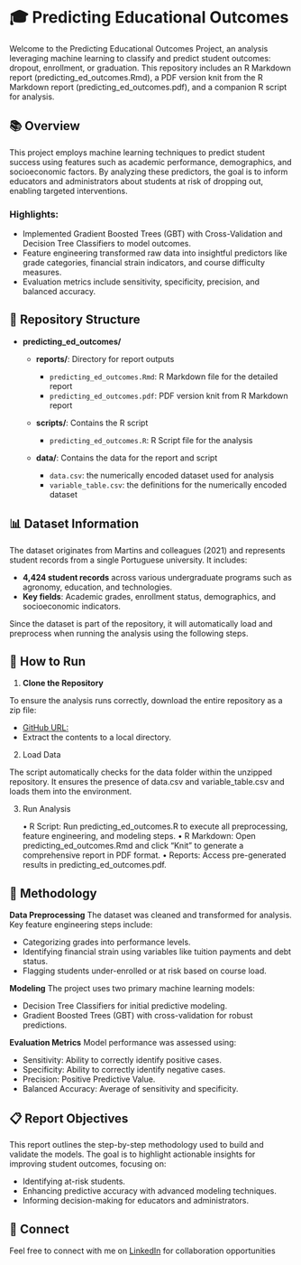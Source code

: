 # 🎓 Predicting Educational Outcomes

Welcome to the Predicting Educational Outcomes Project, an analysis leveraging machine learning to classify and predict student outcomes: dropout, enrollment, or graduation. This repository includes an R Markdown report (predicting_ed_outcomes.Rmd), a PDF version knit from the R Markdown report (predicting_ed_outcomes.pdf), and a companion R script for analysis.

## 📚 Overview

This project employs machine learning techniques to predict student success using features such as academic performance, demographics, and socioeconomic factors. By analyzing these predictors, the goal is to inform educators and administrators about students at risk of dropping out, enabling targeted interventions.

### Highlights:

- Implemented Gradient Boosted Trees (GBT) with Cross-Validation and Decision Tree Classifiers to model outcomes.
- Feature engineering transformed raw data into insightful predictors like grade categories, financial strain indicators, and course difficulty measures.
- Evaluation metrics include sensitivity, specificity, precision, and balanced accuracy.

## 📂 Repository Structure
- **predicting_ed_outcomes/**
  - **reports/**: Directory for report outputs
  
    - `predicting_ed_outcomes.Rmd`: R Markdown file for the detailed report
    - `predicting_ed_outcomes.pdf`: PDF version knit from R Markdown report
  - **scripts/**: Contains the R script
    - `predicting_ed_outcomes.R`: R Script file for the analysis
  - **data/**: Contains the data for the report and script
    - `data.csv`: the numerically encoded dataset used for analysis
    - `variable_table.csv`: the definitions for the numerically encoded dataset


## 📊 Dataset Information

The dataset originates from Martins and colleagues (2021) and represents student records from a single Portuguese university. It includes:

- **4,424 student records** across various undergraduate programs such as agronomy, education, and technologies.
- **Key fields**: Academic grades, enrollment status, demographics, and socioeconomic indicators.

Since the dataset is part of the repository, it will automatically load and preprocess when running the analysis using the following steps.


## 🚀 How to Run

1. **Clone the Repository**

To ensure the analysis runs correctly, download the entire repository as a zip file:

- [GitHub URL:](https://github.com/KevinWMcGowan/predicting_ed_outcomes.git)
- Extract the contents to a local directory.

2. Load Data

The script automatically checks for the data folder within the unzipped repository. It ensures the presence of data.csv and variable_table.csv and loads them into the environment.

3. Run Analysis

	•	R Script: Run predicting_ed_outcomes.R to execute all preprocessing, feature engineering, and modeling steps.
	•	R Markdown: Open predicting_ed_outcomes.Rmd and click “Knit” to generate a comprehensive report in PDF format.
	•	Reports: Access pre-generated results in predicting_ed_outcomes.pdf.


## 🧠 Methodology

**Data Preprocessing**
The dataset was cleaned and transformed for analysis. Key feature engineering steps include:

- Categorizing grades into performance levels.
- Identifying financial strain using variables like tuition payments and debt status.
- Flagging students under-enrolled or at risk based on course load.

**Modeling**
The project uses two primary machine learning models:

- Decision Tree Classifiers for initial predictive modeling.
- Gradient Boosted Trees (GBT) with cross-validation for robust predictions.

**Evaluation Metrics**
Model performance was assessed using:

- Sensitivity: Ability to correctly identify positive cases.
- Specificity: Ability to correctly identify negative cases.
- Precision: Positive Predictive Value.
- Balanced Accuracy: Average of sensitivity and specificity.

## 📋 Report Objectives

This report outlines the step-by-step methodology used to build and validate the models. The goal is to highlight actionable insights for improving student outcomes, focusing on:

- Identifying at-risk students.
- Enhancing predictive accuracy with advanced modeling techniques.
- Informing decision-making for educators and administrators.

## 🤝 Connect

Feel free to connect with me on [LinkedIn](https://www.linkedin.com/in/kevin-w-mcgowan-m-s-iop/) for collaboration opportunities
